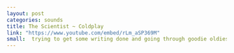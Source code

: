 ```yaml
---
layout: post
categories: sounds
title: The Scientist ~ Coldplay
link: "https://www.youtube.com/embed/rLm_aSP369M"
small:  trying to get some writing done and going through goodie oldies
---
```



